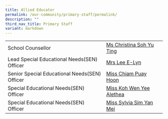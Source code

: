 ```yaml
---
title: Allied Educator
permalink: /our-community/primary-staff/permalink/
description: ""
third_nav_title: Primary Staff
variant: markdown
---
```

| |  | 
| -------- | -------- |
|School Counsellor|[Ms Christina Soh Yu Ting](mailto:christina_soh_yu_ting@schools.gov.sg)|
|Lead Special Educational Needs(SEN) Officer|[Mrs Lee E-Lyn](mailto:lim_e-lyn_lin_yilin@schools.gov.sg)|
|Senior Special Educational Needs(SEN) Officer|[Miss Chiam Puay Hoon](mailto:lindy_chiam_puay_hoon@schools.gov.sg)|
|Special Educational Needs(SEN) Officer|[Miss Koh Wen Yee Alethea](mailto:Koh_Wen_Yee_Alethea@schools.gov.sg)|
|Special Educational Needs(SEN) Officer|[Miss Sylvia Sim Yan Mei](mailto:Sylvia_Sim_Yan_Mei@schools.gov.sg)|